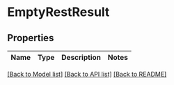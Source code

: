 # EmptyRestResult

## Properties

 Name | Type | Description | Notes 
------|------|-------------|-------

[[Back to Model list]](../../README.md#documentation-for-models) [[Back to API list]](../../README.md#documentation-for-api-endpoints) [[Back to README]](../../README.md)



